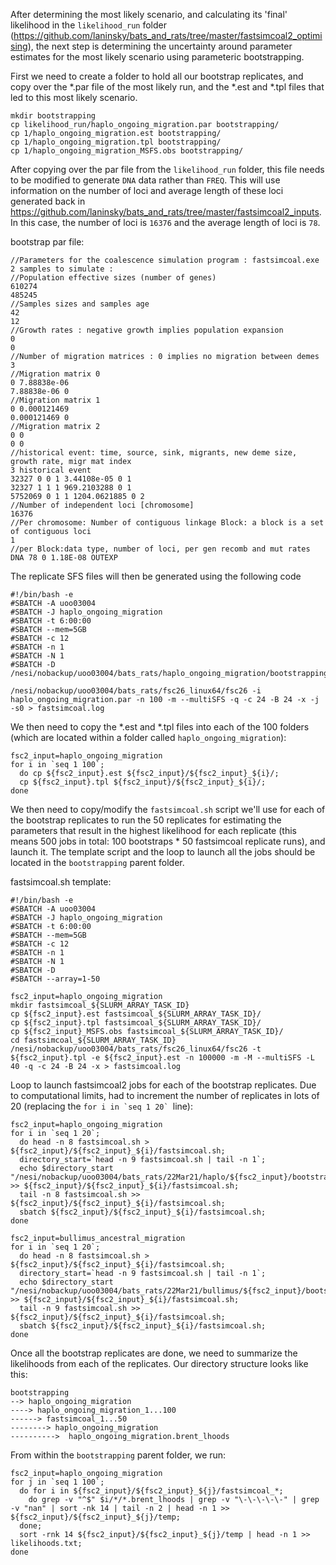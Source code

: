 After determining the most likely scenario, and calculating its 'final' likelihood in the `likelihood_run` folder (https://github.com/laninsky/bats_and_rats/tree/master/fastsimcoal2_optimising), the next step is determining the uncertainty around parameter estimates for the most likely scenario using parameteric bootstrapping.

First we need to create a folder to hold all our bootstrap replicates, and copy over the \*.par file of the most likely run, and the \*.est and \*.tpl files that led to this most likely scenario.
```
mkdir bootstrapping
cp likelihood_run/haplo_ongoing_migration.par bootstrapping/
cp 1/haplo_ongoing_migration.est bootstrapping/
cp 1/haplo_ongoing_migration.tpl bootstrapping/
cp 1/haplo_ongoing_migration_MSFS.obs bootstrapping/
```

After copying over the par file from the `likelihood_run` folder, this file needs to be modified to generate `DNA` data rather than `FREQ`. This will use information on the number of loci and average length of these loci generated back in https://github.com/laninsky/bats_and_rats/tree/master/fastsimcoal2_inputs. In this case, the number of loci is `16376` and the average length of loci is `78`.  

bootstrap par file:
```
//Parameters for the coalescence simulation program : fastsimcoal.exe
2 samples to simulate :
//Population effective sizes (number of genes)
610274
485245
//Samples sizes and samples age
42
12
//Growth rates : negative growth implies population expansion
0
0
//Number of migration matrices : 0 implies no migration between demes
3
//Migration matrix 0
0 7.88838e-06
7.88838e-06 0
//Migration matrix 1
0 0.000121469
0.000121469 0
//Migration matrix 2
0 0
0 0
//historical event: time, source, sink, migrants, new deme size, growth rate, migr mat index
3 historical event
32327 0 0 1 3.44108e-05 0 1
32327 1 1 1 969.2103288 0 1
5752069 0 1 1 1204.0621885 0 2
//Number of independent loci [chromosome]
16376
//Per chromosome: Number of contiguous linkage Block: a block is a set of contiguous loci
1
//per Block:data type, number of loci, per gen recomb and mut rates
DNA 78 0 1.18E-08 OUTEXP
```
The replicate SFS files will then be generated using the following code
```
#!/bin/bash -e
#SBATCH -A uoo03004
#SBATCH -J haplo_ongoing_migration
#SBATCH -t 6:00:00
#SBATCH --mem=5GB
#SBATCH -c 12
#SBATCH -n 1
#SBATCH -N 1
#SBATCH -D /nesi/nobackup/uoo03004/bats_rats/haplo_ongoing_migration/bootstrapping

/nesi/nobackup/uoo03004/bats_rats/fsc26_linux64/fsc26 -i haplo_ongoing_migration.par -n 100 -m --multiSFS -q -c 24 -B 24 -x -j -s0 > fastsimcoal.log
```
We then need to copy the \*.est and \*.tpl files into each of the 100 folders (which are located within a folder called `haplo_ongoing_migration`):  
```
fsc2_input=haplo_ongoing_migration
for i in `seq 1 100`;
  do cp ${fsc2_input}.est ${fsc2_input}/${fsc2_input}_${i}/;
  cp ${fsc2_input}.tpl ${fsc2_input}/${fsc2_input}_${i}/;
done
```
We then need to copy/modify the `fastsimcoal.sh` script we'll use for each of the bootstrap replicates to run the 50 replicates for estimating the parameters that result in the highest likelihood for each replicate (this means 500 jobs in total: 100 bootstraps * 50 fastsimcoal replicate runs), and launch it. The template script and the loop to launch all the jobs should be located in the `bootstrapping` parent folder. 

fastsimcoal.sh template:
```
#!/bin/bash -e
#SBATCH -A uoo03004
#SBATCH -J haplo_ongoing_migration
#SBATCH -t 6:00:00
#SBATCH --mem=5GB
#SBATCH -c 12
#SBATCH -n 1
#SBATCH -N 1
#SBATCH -D 
#SBATCH --array=1-50

fsc2_input=haplo_ongoing_migration
mkdir fastsimcoal_${SLURM_ARRAY_TASK_ID}
cp ${fsc2_input}.est fastsimcoal_${SLURM_ARRAY_TASK_ID}/
cp ${fsc2_input}.tpl fastsimcoal_${SLURM_ARRAY_TASK_ID}/
cp ${fsc2_input}_MSFS.obs fastsimcoal_${SLURM_ARRAY_TASK_ID}/
cd fastsimcoal_${SLURM_ARRAY_TASK_ID}
/nesi/nobackup/uoo03004/bats_rats/fsc26_linux64/fsc26 -t ${fsc2_input}.tpl -e ${fsc2_input}.est -n 100000 -m -M --multiSFS -L 40 -q -c 24 -B 24 -x > fastsimcoal.log
```
Loop to launch fastsimcoal2 jobs for each of the bootstrap replicates. Due to computational limits, had to increment the number of replicates in lots of 20 (replacing the ```for i in `seq 1 20` ```line): 
```
fsc2_input=haplo_ongoing_migration
for i in `seq 1 20`;
  do head -n 8 fastsimcoal.sh > ${fsc2_input}/${fsc2_input}_${i}/fastsimcoal.sh;
  directory_start=`head -n 9 fastsimcoal.sh | tail -n 1`;
  echo $directory_start "/nesi/nobackup/uoo03004/bats_rats/22Mar21/haplo/${fsc2_input}/bootstrapping/${fsc2_input}/${fsc2_input}_${i}/" >> ${fsc2_input}/${fsc2_input}_${i}/fastsimcoal.sh;
  tail -n 8 fastsimcoal.sh >> ${fsc2_input}/${fsc2_input}_${i}/fastsimcoal.sh;
  sbatch ${fsc2_input}/${fsc2_input}_${i}/fastsimcoal.sh;
done

fsc2_input=bullimus_ancestral_migration
for i in `seq 1 20`;
  do head -n 8 fastsimcoal.sh > ${fsc2_input}/${fsc2_input}_${i}/fastsimcoal.sh;
  directory_start=`head -n 9 fastsimcoal.sh | tail -n 1`;
  echo $directory_start "/nesi/nobackup/uoo03004/bats_rats/22Mar21/bullimus/${fsc2_input}/bootstrapping/${fsc2_input}/${fsc2_input}_${i}/" >> ${fsc2_input}/${fsc2_input}_${i}/fastsimcoal.sh;
  tail -n 9 fastsimcoal.sh >> ${fsc2_input}/${fsc2_input}_${i}/fastsimcoal.sh;
  sbatch ${fsc2_input}/${fsc2_input}_${i}/fastsimcoal.sh;
done
```
Once all the bootstrap replicates are done, we need to summarize the likelihoods from each of the replicates. Our directory structure looks like this:
```
bootstrapping
--> haplo_ongoing_migration
----> haplo_ongoing_migration_1...100
------> fastsimcoal_1...50
--------> haplo_ongoing_migration
---------->  haplo_ongoing_migration.brent_lhoods
```
From within the `bootstrapping` parent folder, we run:  
```
fsc2_input=haplo_ongoing_migration
for j in `seq 1 100`;
  do for i in ${fsc2_input}/${fsc2_input}_${j}/fastsimcoal_*; 
    do grep -v "^$" $i/*/*.brent_lhoods | grep -v "\-\-\-\-\-" | grep -v "nan" | sort -nk 14 | tail -n 2 | head -n 1 >> ${fsc2_input}/${fsc2_input}_${j}/temp;
  done;
  sort -rnk 14 ${fsc2_input}/${fsc2_input}_${j}/temp | head -n 1 >> likelihoods.txt;
done
```
